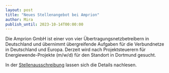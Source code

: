 ```yaml
---
layout: post
title: "Neues Stellenangebot bei Amprion"
author: Mira
publish_until: 2023-10-14T00:00:00
---
```

Die Amprion GmbH ist einer von vier Übertragungsnetzbetreibern in Deutschland und übernimmt übergreifende Aufgaben für die Verbundnetze in Deutschland und Europa.
Derzeit wird nach Projektsteuerern für Energiewende-Projekte (m/w/d) für den Standort in Dortmund gesucht. 

In der [Stellenausschreibung](/dokumente/ausschreibungen_jobboerse/2023-04-14-amprion.pdf) lassen sich die Details nachlesen.



